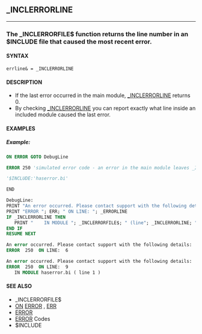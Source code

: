 ## _INCLERRORLINE
---

### The _INCLERRORFILE$ function returns the line number in an $INCLUDE file that caused the most recent error.

#### SYNTAX

`errline& = _INCLERRORLINE`

#### DESCRIPTION
* If the last error occurred in the main module, [_INCLERRORLINE](./_INCLERRORLINE.md) returns 0.
* By checking [_INCLERRORLINE](./_INCLERRORLINE.md) you can report exactly what line inside an included module caused the last error.


#### EXAMPLES
##### Example:
```vb
ON ERROR GOTO DebugLine

ERROR 250 'simulated error code - an error in the main module leaves _INCLERRORLINE empty (= 0)

'$INCLUDE:'haserror.bi'

END

DebugLine:
PRINT "An error occurred. Please contact support with the following details:
PRINT "ERROR "; ERR; " ON LINE: "; _ERRORLINE
IF _INCLERRORLINE THEN
   PRINT "    IN MODULE "; _INCLERRORFILE$; " (line"; _INCLERRORLINE; ")"
END IF
RESUME NEXT
```
  
```vb
An error occurred. Please contact support with the following details:
ERROR  250  ON LINE:  6

An error occurred. Please contact support with the following details:
ERROR  250  ON LINE:  9
   IN MODULE haserror.bi ( line 1 )
```
  


#### SEE ALSO
* _INCLERRORFILE$
* [ON](./ON.md) [ERROR](./ERROR.md) , [ERR](./ERR.md)
* [ERROR](./ERROR.md)
* [ERROR](./ERROR.md) Codes
* $INCLUDE
